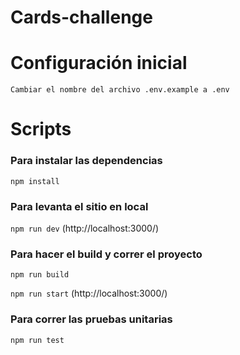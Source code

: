 # Cards-challenge

# Configuración inicial

 `Cambiar el nombre del archivo .env.example a .env`

# Scripts

### Para instalar las dependencias

`npm install`

### Para levanta el sitio en local

`npm run dev` (http://localhost:3000/)


### Para hacer el build y correr el proyecto

`npm run build`

`npm run start` (http://localhost:3000/)

### Para correr las pruebas unitarias

`npm run test`
